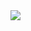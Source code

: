 <img src="https://github.com/musauyumaz/CSharp/blob/main/Gen%C3%A7ay%20Y%C4%B1ld%C4%B1z/A%E2%80%99dan%20Z%E2%80%99ye%20Temel%20C%23%2010%20Programlama%20E%C4%9Fitimi/92)%20Programlamada%20Operat%C3%B6r%20Nedir/gorsel1-9-1536x891.jpg" width="auto">
